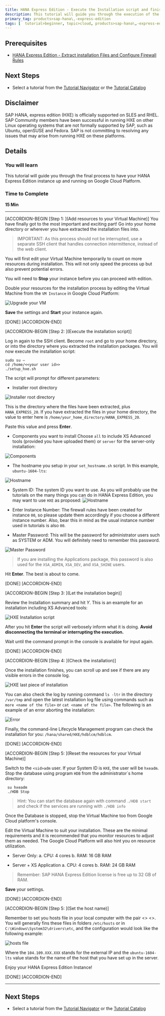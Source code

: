 ```yaml
---
title: HANA Express Edition - Execute the Installation script and finish setup
description: This tutorial will guide you through the execution of the installation scripts to set your HANA Express Edition platform up.
primary_tag: products>sap-hana\,-express-edition
tags: [  tutorial>beginner, topic>cloud, products>sap-hana\,-express-edition ]
---
```


## Prerequisites  
 - [HANA Express Edition - Extract installation Files and Configure Firewall Rules](http://www.sap.com/developer/tutorials/hxe-gcp-extract-files-configure-firewall.html)


## Next Steps
 - Select a tutorial from the [Tutorial Navigator](http://www.sap.com/developer/tutorial-navigator.html) or the [Tutorial Catalog](http://www.sap.com/developer/tutorials.html)

## Disclaimer
SAP HANA, express edition (HXE) is officially supported on SLES and RHEL. SAP Community members have been successful in running HXE on other Linux operating systems that are not formally supported by SAP, such as Ubuntu, openSUSE and Fedora. SAP is not committing to resolving any issues that may arise from running HXE on these platforms.

## Details
### You will learn  
This tutorial will guide you through the final process to have your HANA Express Edition instance up and running on Google Cloud Platform.

### Time to Complete
**15 Min**

---

[ACCORDION-BEGIN [Step 1: ](Add resources to your Virtual Machine)]
You have finally got to the most important and exciting part! Go into your home directory or wherever you have extracted the installation files into.

>IMPORTANT: As this process should not be interrupted, use a separate SSH client that handles connection intermittence, instead of the web client.

You will first edit your Virtual Machine temporarily to count on more resources during installation. This will not only speed the process up but also prevent potential errors.

You will need to **Stop**  your instance before you can proceed with edition.

Double your resources for the installation process by editing the Virtual Machine from the `VM Instance` in Google Cloud Platform:

![Upgrade your VM](1.png)

**Save** the settings and **Start** your instance again.

[DONE]
[ACCORDION-END]

[ACCORDION-BEGIN [Step 2: ](Execute the installation script)]

Log in again to the SSH client. Become `root` and go to your home directory, or into the directory where you extracted the installation packages. You will now execute the installation script:

```
sudo su –
cd /home/<<your user id>>
./setup_hxe.sh
```

The script will prompt for different parameters:

- Installer root directory

![Installer root directory](2.png)

This is the directory where the files have been extracted, plus `HANA_EXPRESS_20`. If you have extracted the files in your home directory, the value to enter here is  `/home/your_home_directory/HANA_EXPRESS_20`.

Paste this value and press **Enter**.

- Components you want to install
Choose `all` to include XS Advanced tools (provided you have uploaded them) or `server` for the server-only installation:

![Components](3.png)

- The hostname you setup in your `set_hostname.sh` script. In this example, `ubuntu-1604-lts`:

![Hostname](4.png)

- System ID:
The system ID you want to use. As you will probably use the tutorials on the many things you can do in HANA Express Edition, you may want to use `HXE` as proposed:
![Hostname](5.png)

- Enter Instance Number:
 The firewall rules have been created for instance `00`, so please update them accordingly if you choose a different instance number. Also, bear this in mind as the usual instance number used in tutorials is also `00`.

 - Master Password:
 This will be the password for administrator users such as SYSTEM or <SID>ADM.  You will definitely need to remember this password.

 ![Master Password](6.png)

 > If you are installing the Applications package, this password is also used for the `XSA_ADMIN`, `XSA_DEV`, and `XSA_SHINE` users.

 Hit **Enter**. The best is about to come.

[DONE]
[ACCORDION-END]


[ACCORDION-BEGIN [Step 3: ](Let the installation begin)]

Review the Installation summary and hit *Y*. This is an example for an installation including XS Advanced tools:

![HXE Installation script](7.png)

After you hit  **Enter** the script will verbosely inform what it is doing. **Avoid disconnecting the terminal or interrupting the execution.**

Wait until the command prompt in the console is available for input again.

[DONE]
[ACCORDION-END]

[ACCORDION-BEGIN [Step 4: ](Check the installation)]

Once the installation finishes, you can scroll up and see if there are any visible errors in the console log.

![HXE last piece of installation](8.png)

You can also check the log by running command `ls -ltr` in the directory
`/var/tmp` and open the latest installation log file using commands such as `more <name of the file>` or `cat <name of the file>`. The following is an example of an error aborting the installation:

![Error](10.png)

Finally, the command-line Lifecycle Management program can check the installation for you: `/hana/shared/HXE/hdblcm/hdblcm`.

[DONE]
[ACCORDION-END]

[ACCORDION-BEGIN [Step 5: ](Reset the resources for your Virtual Machine)]

Switch to the `<sid>adm` user. If your System ID is `HXE`, the user will be `hxeadm`. Stop the database using program `HDB` from the administrator´s home directory:

```
 su hxeadm
 ./HDB Stop
```

>Hint: You can start the database again with command `./HDB start` and check if the services are running with `./HDB info`

Once the Database is stopped, stop the Virtual Machine too from Google Cloud platform's console.

Edit the Virtual Machine to suit your installation. These are the minimal requirements and it is recommended that you monitor resources to adjust them as needed. The Google Cloud Platform will also hint you on resource utilization.

- Server Only:
  a. CPU: 4 cores
  b. RAM: 16 GB RAM

- Server + XS Application
  a. CPU: 4 cores
  b. RAM: 24 GB RAM

> Remember: SAP HANA Express Edition license is free up to 32 GB of RAM.

**Save** your settings.

[DONE]
[ACCORDION-END]


[ACCORDION-BEGIN [Step 5: ](Set the host name)]

Remember to set you hosts file in your local computer with the pair <<external IP from Gcloud>>  <<host name>>. You will generally fins these files in folders `/etc/hosts` or in `C:\Windows\System32\drivers\etc`, and the configuration would look like the following example:

![hosts file](9.png)

Where the  `104.109.XXX.XXX` stands for the external IP and the `ubuntu-1604-lts` value stands for the name of the host that you have set up in the server.

Enjoy your HANA Express Edition Instance!

[DONE]
[ACCORDION-END]


---

## Next Steps
- Select a tutorial from the [Tutorial Navigator](http://www.sap.com/developer/tutorial-navigator.html) or the [Tutorial Catalog](http://www.sap.com/developer/tutorials.html)
